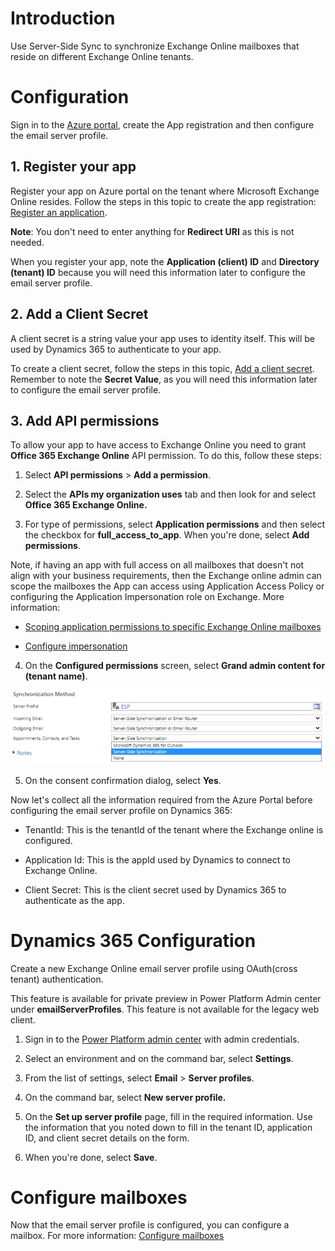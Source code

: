 ﻿# Introduction

Use Server-Side Sync to synchronize Exchange Online mailboxes that reside on different Exchange Online tenants.

# Configuration

Sign in to the [Azure portal](https://portal.azure.com/), create the App registration and then configure the email server profile.

## 1. Register your app

Register your app on Azure portal on the tenant where Microsoft Exchange Online resides. Follow the steps in this topic to create the app registration: [Register an application](https://docs.microsoft.com/azure/active-directory/develop/quickstart-register-app#register-an-application).

**Note**: You don't need to enter anything for **Redirect URI** as this is not needed.

When you register your app, note the **Application (client) ID** and **Directory (tenant) ID** because you will need this information later to configure the email server profile.

## 2. Add a Client Secret

A client secret is a string value your app uses to identity itself. This will be used by Dynamics 365 to authenticate to your app.

To create a client secret, follow the steps in this topic, [Add a client secret](https://docs.microsoft.com/azure/active-directory/develop/quickstart-register-app#add-a-client-secret). Remember to note the **Secret Value**, as you will need this information later to configure the email server profile.

## 3. Add API permissions 

To allow your app to have access to Exchange Online you need to grant **Office 365 Exchange Online** API permission. To do this, follow these steps:

1.  Select **API permissions** &gt; **Add a permission**.

2.  Select the **APIs my organization uses** tab and then look for and select **Office 365 Exchange Online.**

3.  For type of permissions, select **Application permissions** and then select the checkbox for **full\_access\_to\_app**. When you're done, select **Add permissions**.

Note, if having an app with full access on all mailboxes that doesn't not align with your business requirements, then the Exchange online admin can scope the mailboxes the App can access using Application Access Policy or configuring the Application Impersonation role on Exchange. More information:

-   [Scoping application permissions to specific Exchange Online mailboxes](https://docs.microsoft.com/graph/auth-limit-mailbox-access)

-   [Configure impersonation](https://docs.microsoft.com/exchange/client-developer/exchange-web-services/how-to-configure-impersonation)

4.  On the **Configured permissions** screen, select **Grand admin content for (tenant name)**.

![Graphical user interface  text  application Description automatically generated](media/image1.png)

5.  On the consent confirmation dialog, select **Yes**.

Now let's collect all the information required from the Azure Portal before configuring the email server profile on Dynamics 365:

-   TenantId: This is the tenantId of the tenant where the Exchange online is configured.

-   Application Id: This is the appId used by Dynamics to connect to Exchange Online.

-   Client Secret: This is the client secret used by Dynamics 365 to authenticate as the app.

# Dynamics 365 Configuration

Create a new Exchange Online email server profile using OAuth(cross tenant) authentication.

This feature is available for private preview in Power Platform Admin center under **emailServerProfiles**. This feature is not available for the legacy web client.

1.  Sign in to the [Power Platform admin center](https://admin.powerplatform.microsoft.com) with admin credentials.

2.  Select an environment and on the command bar, select **Settings**.

3.  From the list of settings, select **Email** &gt; **Server profiles**.

4.  On the command bar, select **New server profile.**

5.  On the **Set up server profile** page, fill in the required information. Use the information that you noted down to fill in the tenant ID, application ID, and client secret details on the form.

6.  When you're done, select **Save**.

# Configure mailboxes

Now that the email server profile is configured, you can configure a mailbox. For more information: [Configure mailboxes](https://docs.microsoft.com/power-platform/admin/connect-exchange-online#configure-mailboxes)
